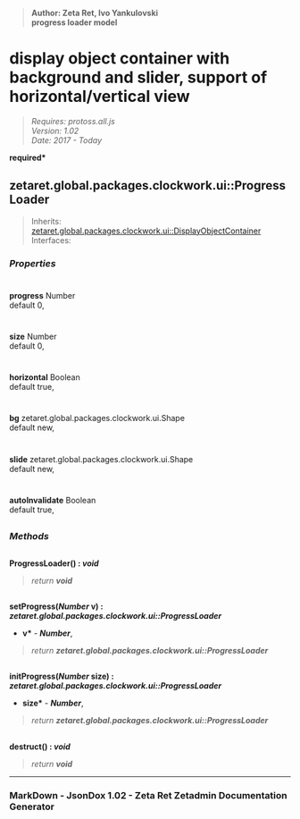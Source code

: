 > __Author: Zeta Ret, Ivo Yankulovski__  
> __progress loader model__  
# display object container with background and slider, support of horizontal/vertical view  
> *Requires: protoss.all.js*  
> *Version: 1.02*  
> *Date: 2017 - Today*  

__required*__

## zetaret.global.packages.clockwork.ui::ProgressLoader  
> Inherits: [zetaret.global.packages.clockwork.ui::DisplayObjectContainer](DisplayObjectContainer.md)  
> Interfaces:   

### *Properties*  

#
__progress__ Number  
default 0,   

#
__size__ Number  
default 0,   

#
__horizontal__ Boolean  
default true,   

#
__bg__ zetaret.global.packages.clockwork.ui.Shape  
default new,   

#
__slide__ zetaret.global.packages.clockwork.ui.Shape  
default new,   

#
__autoInvalidate__ Boolean  
default true,   


##
### *Methods*  

##
__ProgressLoader() : *void*__  
  
> *return __void__*  

##
__setProgress(*Number* v) : *zetaret.global.packages.clockwork.ui::ProgressLoader*__  
  
- __v*__ - __*Number*__,   
> *return __zetaret.global.packages.clockwork.ui::ProgressLoader__*  

##
__initProgress(*Number* size) : *zetaret.global.packages.clockwork.ui::ProgressLoader*__  
  
- __size*__ - __*Number*__,   
> *return __zetaret.global.packages.clockwork.ui::ProgressLoader__*  

##
__destruct() : *void*__  
  
> *return __void__*  

---
### MarkDown - JsonDox 1.02 - Zeta Ret Zetadmin Documentation Generator

